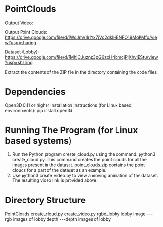 # PointClouds

Output Video: 

Output Point Clouds: https://drive.google.com/file/d/1WcJmVIIrlYx7jVc2dklHENFO19MqPMfo/view?usp=sharing

Dataset (Lobby): https://drive.google.com/file/d/1MhjCJuznp3pG6zxHrIbmcjPjXhvlBStu/view?usp=sharing

Extract the contents of the ZIP file in the directory containing the code files

# Dependencies
Open3D 0.11 or higher
Installation Instructions (for Linux based environments): pip install open3d

# Running The Program (for Linux based systems)

1. Run the Python program create_cloud.py using the command: python3 create_cloud.py. This command creates the point clouds for all the images present in the dataset. point_clouds.zip contains the point clouds for a part of the dataset as an example.
2. Use python3 create_video.py to view a moving animation of the dataset. The resulting video link is provided above.

# Directory Structure

PointClouds
    create_cloud.py
    create_video.py
    rgbd_lobby
        lobby
            image  ---rgb images of lobby
            depth  ---depth images of lobby

